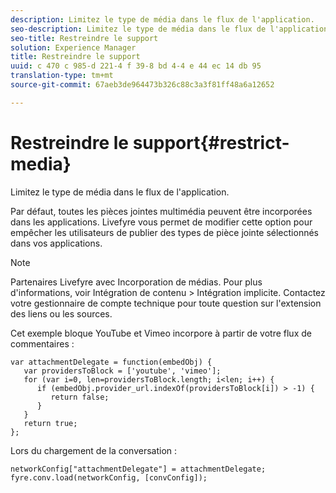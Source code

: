 ```yaml
---
description: Limitez le type de média dans le flux de l'application.
seo-description: Limitez le type de média dans le flux de l'application.
seo-title: Restreindre le support
solution: Experience Manager
title: Restreindre le support
uuid: c 470 c 985-d 221-4 f 39-8 bd 4-4 e 44 ec 14 db 95
translation-type: tm+mt
source-git-commit: 67aeb3de964473b326c88c3a3f81ff48a6a12652

---
```



# Restreindre le support{#restrict-media}

Limitez le type de média dans le flux de l'application.

Par défaut, toutes les pièces jointes multimédia peuvent être incorporées dans les applications. Livefyre vous permet de modifier cette option pour empêcher les utilisateurs de publier des types de pièce jointe sélectionnés dans vos applications.

>[!NOTE]
>
>Partenaires Livefyre avec Incorporation de médias. Pour plus d'informations, voir Intégration de contenu > Intégration implicite. Contactez votre gestionnaire de compte technique pour toute question sur l'extension des liens ou les sources.

Cet exemple bloque YouTube et Vimeo incorpore à partir de votre flux de commentaires :

```
var attachmentDelegate = function(embedObj) { 
   var providersToBlock = ['youtube', 'vimeo']; 
   for (var i=0, len=providersToBlock.length; i<len; i++) { 
      if (embedObj.provider_url.indexOf(providersToBlock[i]) > -1) { 
         return false; 
      } 
   } 
   return true; 
};
```

Lors du chargement de la conversation :

```
networkConfig["attachmentDelegate"] = attachmentDelegate; 
fyre.conv.load(networkConfig, [convConfig]);
```

